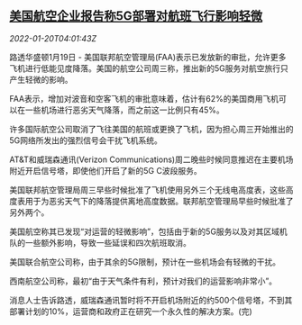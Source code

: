 <!--1642653062000-->
[美国航空企业报告称5G部署对航班飞行影响轻微](https://cn.reuters.com/article/us-airlines-5g-impact-0119-wedn-idCNKBS2JU09S)
------

<div><i>2022-01-20T04:01:43Z</i></div><p>路透华盛顿1月19日 - 美国联邦航空管理局(FAA)表示已发放新的审批，允许更多飞机进行低能见度降落。美国的航空公司周三称，推出新的5G服务对航空旅行只产生轻微的影响。</p><p>FAA表示，增加对波音和空客飞机的审批意味着，估计有62%的美国商用飞机可以在一些机场进行恶劣天气降落，而之前这一比例只有45%。</p><p>许多国际航空公司取消了飞往美国的航班或更换了飞机，因为担心周三开始推出的5G网络所发出的强烈信号会干扰飞机系统。</p><p>AT&amp;T和威瑞森通讯(Verizon Communications)周二晚些时候同意推迟在主要机场附近开启信号塔，即使他们开启了新的5G C波段服务。</p><p>美国联邦航空管理局周三早些时候批准了飞机使用另外三个无线电高度表，这些高度表用于为恶劣天气下的降落提供离地高度数据。联邦航空管理局早些时候批准了另外两个。</p><p>美国航空称其已发现“对运营的轻微影响”，包括由于新的5G服务以及对其区域机队的一些额外影响，导致一些延误和四次航班取消。</p><p>美国联合航空公司称，由于其余的5G限制，预计在一些机场会有轻微的干扰。</p><p>西南航空公司称，最初“由于天气条件有利，预计对我们的运营影响非常小”。</p><p>消息人士告诉路透，威瑞森通讯暂时将不开启机场附近的约500个信号塔，不到其部署计划的10%，运营商和政府正在研究一个永久性的解决方案。(完)</p>
